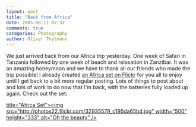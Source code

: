 ```yaml
---
layout: post
title: "Back from Africa"
date: 2005-08-11 07:32
comments: true
categories: Photography
author: Oliver Thylmann
---
```




We just arrived back from our Africa trip yesterday. One week of Safari in Tanzania followed by one week of beach and relaxation in Zanzibar. It was an amazing honeymoon and we have to thank all our friends who made the trip possible! I already created [an Africa set on Flickr](http://www.flickr.com/photos/oliver/sets/735315/) for you all to enjoy until I get back to a bit more regular posting. Lots of things to post about and lots of work to do now that I'm back, with the batteries fully loaded up again. Check out the set:

[ title=&quot;Africa Set&quot;&gt;&lt;img src=&quot;http://photos22.flickr.com/32935579_c195da65bd.jpg&quot; width=&quot;500&quot; height=&quot;333&quot; alt=&quot;Oh the  beauty&quot; /&gt;](http://www.flickr.com/photos/oliver/sets/735315/)


